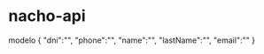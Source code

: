 # nacho-api
modelo
{
            "dni":"",
            "phone":"",
            "name":"",
            "lastName":"",
            "email":""
 }